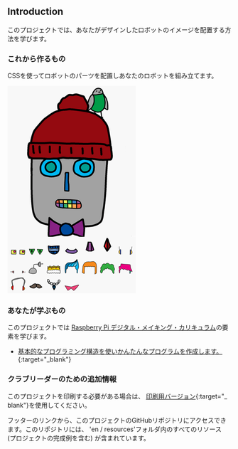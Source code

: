 ## Introduction

このプロジェクトでは、あなたがデザインしたロボットのイメージを配置する方法を学びます。

### これから作るもの

CSSを使ってロボットのパーツを配置しあなたのロボットを組み立てます。

![スクリーンショット](images/robot-final.png)

### あなたが学ぶもの

このプロジェクトでは [Raspberry Pi デジタル・メイキング・カリキュラム](http://rpf.io/curriculum)の要素を学びます。

+ [基本的なプログラミング構造を使いかんたんなプログラムを作成します。](https://www.raspberrypi.org/curriculum/programming/creator){:target="_blank"}

### クラブリーダーのための追加情報

このプロジェクトを印刷する必要がある場合は、 [印刷用バージョン](https://projects.raspberrypi.org/en/projects/boat-race/print){:target="_ blank"}を使用してください。

フッターのリンクから、このプロジェクトのGitHubリポジトリにアクセスできます。このリポジトリには、 'en / resources'フォルダ内のすべてのリソース (プロジェクトの完成例を含む) が含まれています。